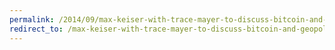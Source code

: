 ```yaml
---
permalink: /2014/09/max-keiser-with-trace-mayer-to-discuss-bitcoin-and-geopolitics/
redirect_to: /max-keiser-with-trace-mayer-to-discuss-bitcoin-and-geopolitics/
---
```

